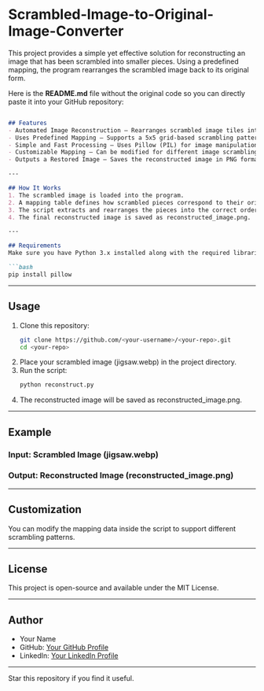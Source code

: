 # Scrambled-Image-to-Original-Image-Converter
This project provides a simple yet effective solution for reconstructing an image that has been scrambled into smaller pieces. Using a predefined mapping, the program rearranges the scrambled image back to its original form.

Here is the **README.md** file without the original code so you can directly paste it into your GitHub repository:  

```md

## Features  
- Automated Image Reconstruction – Rearranges scrambled image tiles into their correct positions.  
- Uses Predefined Mapping – Supports a 5x5 grid-based scrambling pattern.  
- Simple and Fast Processing – Uses Pillow (PIL) for image manipulation.  
- Customizable Mapping – Can be modified for different image scrambling patterns.  
- Outputs a Restored Image – Saves the reconstructed image in PNG format.  

---

## How It Works  
1. The scrambled image is loaded into the program.  
2. A mapping table defines how scrambled pieces correspond to their original positions.  
3. The script extracts and rearranges the pieces into the correct order.  
4. The final reconstructed image is saved as reconstructed_image.png.  

---

## Requirements  
Make sure you have Python 3.x installed along with the required libraries:  

```bash
pip install pillow
```

---

## Usage  
1. Clone this repository:  
   ```bash
   git clone https://github.com/<your-username>/<your-repo>.git
   cd <your-repo>
   ```
2. Place your scrambled image (jigsaw.webp) in the project directory.  
3. Run the script:  
   ```bash
   python reconstruct.py
   ```
4. The reconstructed image will be saved as reconstructed_image.png.  

---

## Example  
### Input: Scrambled Image (jigsaw.webp)  
### Output: Reconstructed Image (reconstructed_image.png)  

---

## Customization  
You can modify the mapping data inside the script to support different scrambling patterns.  

---

## License  
This project is open-source and available under the MIT License.  

---

## Author  
- Your Name  
- GitHub: [Your GitHub Profile](https://github.com/your-username)  
- LinkedIn: [Your LinkedIn Profile](https://www.linkedin.com/in/your-profile)  

---

Star this repository if you find it useful.
